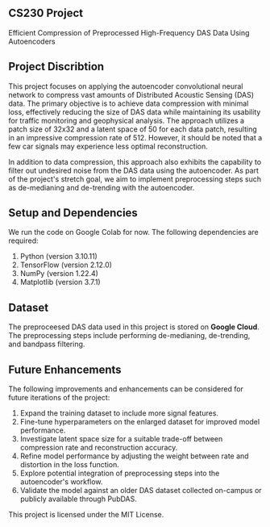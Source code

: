 ## CS230 Project
Efficient Compression of Preprocessed High-Frequency DAS Data Using Autoencoders


## Project Discribtion
This project focuses on applying the autoencoder convolutional neural network to compress vast amounts of Distributed Acoustic Sensing (DAS) data. The primary objective is to achieve data compression with minimal loss, effectively reducing the size of DAS data while maintaining its usability for traffic monitoring and geophysical analysis. The approach utilizes a patch size of 32x32 and a latent space of 50 for each data patch, resulting in an impressive compression rate of 512. However, it should be noted that a few car signals may experience less optimal reconstruction.

In addition to data compression, this approach also exhibits the capability to filter out undesired noise from the DAS data using the autoencoder. As part of the project's stretch goal, we aim to implement preprocessing steps such as de-medianing and de-trending with the autoencoder.


## Setup and Dependencies
We run the code on Google Colab for now. The following dependencies are required:

1. Python (version 3.10.11)
2. TensorFlow (version 2.12.0)
3. NumPy (version 1.22.4)
4. Matplotlib (version 3.7.1)

## Dataset
The preproceesed DAS data used in this project is stored on **Google Cloud**. The preprocessing steps include performing de-medianing, de-trending, and bandpass filtering. 

## Future Enhancements
The following improvements and enhancements can be considered for future iterations of the project:
1. Expand the training dataset to include more signal features.
2. Fine-tune hyperparameters on the enlarged dataset for improved model performance.
3. Investigate latent space size for a suitable trade-off between compression rate and reconstruction accuracy.
4. Refine model performance by adjusting the weight between rate and distortion in the loss function.
5.  Explore potential integration of preprocessing steps into the autoencoder's workflow.
6. Validate the model against an older DAS dataset collected on-campus or publicly available through PubDAS.

This project is licensed under the MIT License.
